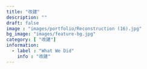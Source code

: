 ```yaml
---
title: "改建"
description: ""
draft: false
image : "images/portfolio/Reconstruction (16).jpg"
bg_image: "images/feature-bg.jpg"
category: [ "改建"]
information:
  - label : "What We Did"
    info : "改建"
---
```



